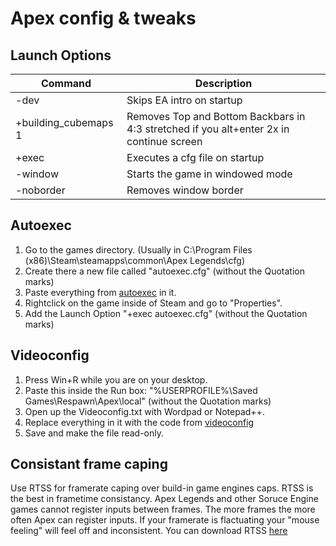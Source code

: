 # Apex config & tweaks

## Launch Options

| **Command**  | **Description** |
| ------------- | ------------- |
| -dev  | Skips EA intro on startup  |
| +building_cubemaps 1  | Removes Top and Bottom Backbars in 4:3 stretched if you alt+enter 2x in continue screen  |
| +exec  | Executes a cfg file on startup  |
| -window  | Starts the game in windowed mode  |
| -noborder  | Removes window border  |

## Autoexec
1. Go to the games directory. (Usually in C:\Program Files (x86)\Steam\steamapps\common\Apex Legends\cfg)
2. Create there a new file called "autoexec.cfg" (without the Quotation marks)
3. Paste everything from [autoexec](https://raw.githubusercontent.com/deaFPS/apex-configs-by-deafps/master/autoexec.cfg) in it.
4. Rightclick on the game inside of Steam and go to "Properties".
5. Add the Launch Option "+exec autoexec.cfg" (without the Quotation marks)


## Videoconfig
1. Press Win+R while you are on your desktop.
2. Paste this inside the Run box: "%USERPROFILE%\Saved Games\Respawn\Apex\local" (without the Quotation marks)
3. Open up the Videoconfig.txt with Wordpad or Notepad++.
4. Replace everything in it with the code from [videoconfig](https://raw.githubusercontent.com/deaFPS/apex-configs-by-deafps/master/videoconfig.txt)
5. Save and make the file read-only.


## Consistant frame caping
Use RTSS for framerate caping over build-in game engines caps. RTSS is the best in frametime consistancy.
Apex Legends and other Soruce Engine games cannot register inputs between frames. The more frames the more often Apex can register inputs.
If your framerate is flactuating your "mouse feeling" will feel off and inconsistent.
You can download RTSS [here](https://www.guru3d.com/files-details/rtss-rivatuner-statistics-server-download.html)
